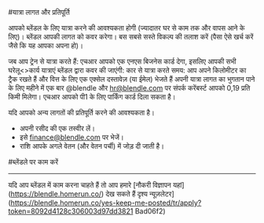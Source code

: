 #यात्रा लागत और प्रतिपूर्ति

आपको ब्लेंडल के लिए यात्रा करने की आवश्यकता होगी (ज्यादातर घर से काम तक और वापस आने के लिए)। ब्लेंडल आपकी लागत को कवर करेगा। बस सबसे सस्ते विकल्प की तलाश करें (पैसा ऐसे खर्च करें जैसे कि यह आपका अपना हो)।

जब आप ट्रेन से यात्रा करते हैं: एचआर आपको एक एनएस बिजनेस कार्ड देगा, इसलिए आपकी सभी घरेलू<>कार्य यात्राएं ब्लेंडल द्वारा कवर की जाएंगी: कार से यात्रा करते समय: आप अपने किलोमीटर का ट्रैक रखते हैं और वित्त के लिए एक एक्सेल दस्तावेज़ (या ईमेल) भेजते हैं अपनी यात्रा लागत का भुगतान पाने के लिए महीने में एक बार @blendle और hr@blendle.com पर संपर्क करेंबर्स्ट आपको 0,19 प्रति किमी मिलेगा। एचआर आपको पी1 के लिए पार्किंग कार्ड दिला सकता है।

यदि आपको अन्य लागतों की प्रतिपूर्ति करने की आवश्यकता है।

- अपनी रसीद की एक तस्वीर लें।
- इसे [finance@blendle.com](mailto:finance@blendle.com) पर भेजें।
- राशि आपके अगले वेतन (और वेतन पर्ची) में जोड़ दी जाती है।

#ब्लेंडले पर काम करें

---

यदि आप ब्लेंडल में काम करना चाहते हैं तो आप हमारे [नौकरी विज्ञापन यहां] (https://blendle.homerun.co/) देख सकते हैं दृश्य न्यूज़लेटर](https://blendle.homerun.co/yes-keep-me-posted/tr/apply?token=8092d4128c306003d97dd3821 Bad06f2)